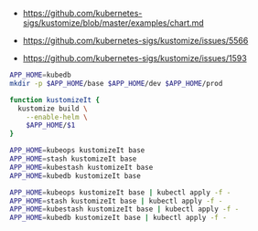 
- https://github.com/kubernetes-sigs/kustomize/blob/master/examples/chart.md

- https://github.com/kubernetes-sigs/kustomize/issues/5566

- https://github.com/kubernetes-sigs/kustomize/issues/1593

```sh
APP_HOME=kubedb
mkdir -p $APP_HOME/base $APP_HOME/dev $APP_HOME/prod
```

```sh
function kustomizeIt {
  kustomize build \
    --enable-helm \
    $APP_HOME/$1
}
```

```sh
APP_HOME=kubeops kustomizeIt base
APP_HOME=stash kustomizeIt base
APP_HOME=kubestash kustomizeIt base
APP_HOME=kubedb kustomizeIt base
```

```sh
APP_HOME=kubeops kustomizeIt base | kubectl apply -f -
APP_HOME=stash kustomizeIt base | kubectl apply -f -
APP_HOME=kubestash kustomizeIt base | kubectl apply -f -
APP_HOME=kubedb kustomizeIt base | kubectl apply -f -
```
